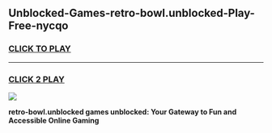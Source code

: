 
## Unblocked-Games-retro-bowl.unblocked-Play-Free-nycqo
<h3>
<a href="https://premium76.site?title=retro-bowl.unblocked&ref=18A1">CLICK TO PLAY</a></h3>
<hr>

<h3>
<a href="https://premium76.site?title=retro-bowl.unblocked&ref=18A1">CLICK 2 PLAY</a>
  
</h3>

<a href="https://premium76.site?title=retro-bowl.unblocked&ref=18A1"><img src="https://clearcache.store/games.png"></a>


**retro-bowl.unblocked games unblocked: Your Gateway to Fun and Accessible Online Gaming**
